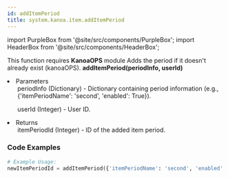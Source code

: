 ```yaml
---
id: addItemPeriod
title: system.kanoa.item.addItemPeriod
---
```


import PurpleBox from '@site/src/components/PurpleBox';
import HeaderBox from '@site/src/components/HeaderBox';

<PurpleBox>This function requires <b>KanoaOPS</b> module</PurpleBox>
<HeaderBox header="Description">Adds the period if it doesn't already exist (kanoaOPS).</HeaderBox>
<HeaderBox header="Syntax">
    <b>addItemPeriod(periodInfo, userId)</b>
    <li>Parameters <br />
        <ul>periodInfo (Dictionary) - Dictionary containing period information (e.g., &#123;'itemPeriodName': 'second', 'enabled': True}).</ul>
        <ul>userId (Integer) - User ID.</ul>
    </li>
    <li>Returns <br />
        <ul>itemPeriodId (Integer) - ID of the added item period.</ul>
    </li>
</HeaderBox>

### Code Examples

```python
# Example Usage:
newItemPeriodId = addItemPeriod({'itemPeriodName': 'second', 'enabled': True}, 123)
